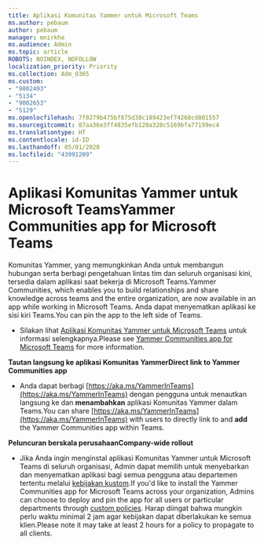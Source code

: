 ```yaml
---
title: Aplikasi Komunitas Yammer untuk Microsoft Teams
ms.author: pebaum
author: pebaum
manager: mnirkhe
ms.audience: Admin
ms.topic: article
ROBOTS: NOINDEX, NOFOLLOW
localization_priority: Priority
ms.collection: Adm_O365
ms.custom:
- "9002493"
- "5134"
- "9002653"
- "5129"
ms.openlocfilehash: 7f0279b475bf875d38c189423ef74260cd801557
ms.sourcegitcommit: 87aa36e3ff4835efb120a320c5169bfa77199ec4
ms.translationtype: HT
ms.contentlocale: id-ID
ms.lasthandoff: 05/01/2020
ms.locfileid: "43991209"
---
```

# <a name="yammer-communities-app-for-microsoft-teams"></a><span data-ttu-id="57d3c-102">Aplikasi Komunitas Yammer untuk Microsoft Teams</span><span class="sxs-lookup"><span data-stu-id="57d3c-102">Yammer Communities app for Microsoft Teams</span></span>

<span data-ttu-id="57d3c-103">Komunitas Yammer, yang memungkinkan Anda untuk membangun hubungan serta berbagi pengetahuan lintas tim dan seluruh organisasi kini, tersedia dalam aplikasi saat bekerja di Microsoft Teams.</span><span class="sxs-lookup"><span data-stu-id="57d3c-103">Yammer Communities, which enables you to build relationships and share knowledge across teams and the entire organization, are now available in an app while working in Microsoft Teams.</span></span> <span data-ttu-id="57d3c-104">Anda dapat menyematkan aplikasi ke sisi kiri Teams.</span><span class="sxs-lookup"><span data-stu-id="57d3c-104">You can pin the app to the left side of Teams.</span></span> 

- <span data-ttu-id="57d3c-105">Silakan lihat [Aplikasi Komunitas Yammer untuk Microsoft Teams](https://go.microsoft.com/fwlink/?linkid=2127757&clcid=0x409) untuk informasi selengkapnya.</span><span class="sxs-lookup"><span data-stu-id="57d3c-105">Please see [Yammer Communities app for Microsoft Teams](https://go.microsoft.com/fwlink/?linkid=2127757&clcid=0x409) for more information.</span></span>

<span data-ttu-id="57d3c-106">**Tautan langsung ke aplikasi Komunitas Yammer**</span><span class="sxs-lookup"><span data-stu-id="57d3c-106">**Direct link to Yammer Communities app**</span></span>

- <span data-ttu-id="57d3c-107">Anda dapat berbagi [https://aka.ms/YammerInTeams](https://aka.ms/YammerInTeams) dengan pengguna untuk menautkan langsung ke dan **menambahkan** aplikasi Komunitas Yammer dalam Teams.</span><span class="sxs-lookup"><span data-stu-id="57d3c-107">You can share [https://aka.ms/YammerInTeams](https://aka.ms/YammerInTeams) with users to directly link to and **add** the Yammer Communities app within Teams.</span></span>

<span data-ttu-id="57d3c-108">**Peluncuran berskala perusahaan**</span><span class="sxs-lookup"><span data-stu-id="57d3c-108">**Company-wide rollout**</span></span>

- <span data-ttu-id="57d3c-109">Jika Anda ingin menginstal aplikasi Komunitas Yammer untuk Microsoft Teams di seluruh organisasi, Admin dapat memilih untuk menyebarkan dan menyematkan aplikasi bagi semua pengguna atau departemen tertentu melalui [kebijakan kustom](https://docs.microsoft.com/microsoftteams/manage-apps).</span><span class="sxs-lookup"><span data-stu-id="57d3c-109">If you'd like to install the Yammer Communities app for Microsoft Teams across your organization, Admins can choose to deploy and pin the app for all users or particular departments through [custom policies](https://docs.microsoft.com/microsoftteams/manage-apps).</span></span> <span data-ttu-id="57d3c-110">Harap diingat bahwa mungkin perlu waktu minimal 2 jam agar kebijakan dapat diberlakukan ke semua klien.</span><span class="sxs-lookup"><span data-stu-id="57d3c-110">Please note it may take at least 2 hours for a policy to propagate to all clients.</span></span>
